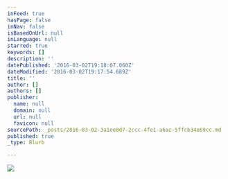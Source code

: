 ```yaml
---
inFeed: true
hasPage: false
inNav: false
isBasedOnUrl: null
inLanguage: null
starred: true
keywords: []
description: ''
datePublished: '2016-03-02T19:18:07.060Z'
dateModified: '2016-03-02T19:17:54.689Z'
title: ''
author: []
authors: []
publisher:
  name: null
  domain: null
  url: null
  favicon: null
sourcePath: _posts/2016-03-02-3a1ee0d7-2ccc-4fe1-a6ac-5ffcb34e69cc.md
published: true
_type: Blurb

---
```

![](https://the-grid-user-content.s3-us-west-2.amazonaws.com/fe6e90f0-ec7f-457e-ab41-80121190bd13.jpg)